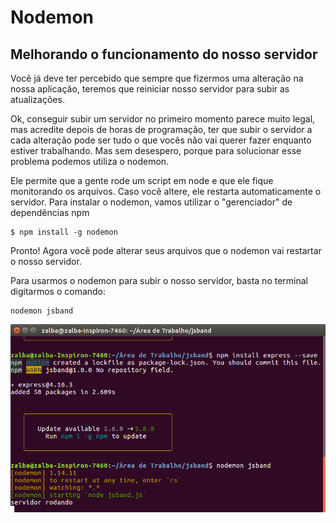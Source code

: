 # Nodemon

## Melhorando o funcionamento do nosso servidor

Você já deve ter percebido que sempre que fizermos uma alteração na nossa aplicação, teremos que reiniciar nosso servidor para subir as atualizações. 

Ok, conseguir subir um servidor no primeiro momento parece muito legal, mas acredite depois de horas de programação, ter que subir o servidor a cada alteração pode ser tudo o que vocês não vai querer fazer enquanto estiver trabalhando. Mas sem desespero, porque para solucionar esse problema podemos utiliza o nodemon.

Ele permite que a gente rode um script em node e que ele fique monitorando os arquivos. Caso você altere, ele restarta automaticamente o servidor. Para instalar o nodemon, vamos utilizar o "gerenciador" de dependências npm 

```
$ npm install -g nodemon
```

Pronto! Agora você pode alterar seus arquivos que o nodemon vai restartar o nosso servidor.

Para usarmos o nodemon para subir o nosso servidor, basta no terminal digitarmos o comando:

```text
nodemon jsband
```



![](.gitbook/assets/image.png)

